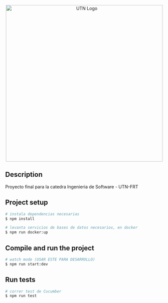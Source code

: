 <p color=white align="center">
  <img src="https://frro.cvg.utn.edu.ar/theme/image.php/snap/theme/1710991180/img/logo" width="500" alt="UTN Logo"/>
</p>

## Description

Proyecto final para la catedra Ingenieria de Software - UTN-FRT

## Project setup

```bash
# instala dependencias necesarias
$ npm install

# levanta servicios de bases de datos necesarios, en docker
$ npm run docker:up
```

## Compile and run the project

```bash
# watch mode (USAR ESTE PARA DESARROLLO)
$ npm run start:dev
```

## Run tests

```bash
# correr test de Cucumber
$ npm run test
```
